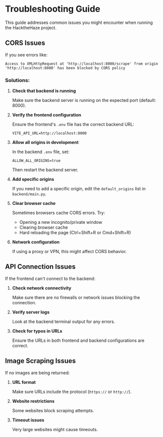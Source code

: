 # Troubleshooting Guide

This guide addresses common issues you might encounter when running the HacktheHaze project.

## CORS Issues

If you see errors like:

```
Access to XMLHttpRequest at 'http://localhost:8000/scrape' from origin 'http://localhost:8080' has been blocked by CORS policy
```

### Solutions:

1. **Check that backend is running**
   
   Make sure the backend server is running on the expected port (default: 8000).

2. **Verify the frontend configuration**
   
   Ensure the frontend's `.env` file has the correct backend URL:
   ```
   VITE_API_URL=http://localhost:8000
   ```

3. **Allow all origins in development**
   
   In the backend `.env` file, set:
   ```
   ALLOW_ALL_ORIGINS=true
   ```
   Then restart the backend server.

4. **Add specific origins**
   
   If you need to add a specific origin, edit the `default_origins` list in `backend/main.py`.

5. **Clear browser cache**
   
   Sometimes browsers cache CORS errors. Try:
   - Opening a new incognito/private window
   - Clearing browser cache
   - Hard reloading the page (Ctrl+Shift+R or Cmd+Shift+R)

6. **Network configuration**
   
   If using a proxy or VPN, this might affect CORS behavior.

## API Connection Issues

If the frontend can't connect to the backend:

1. **Check network connectivity**
   
   Make sure there are no firewalls or network issues blocking the connection.

2. **Verify server logs**
   
   Look at the backend terminal output for any errors.

3. **Check for typos in URLs**
   
   Ensure the URLs in both frontend and backend configurations are correct.

## Image Scraping Issues

If no images are being returned:

1. **URL format**
   
   Make sure URLs include the protocol (`https://` or `http://`).

2. **Website restrictions**
   
   Some websites block scraping attempts.

3. **Timeout issues**
   
   Very large websites might cause timeouts.
